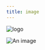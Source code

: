 ```yaml
---
title: image
---
```


<img :src="$withBase('/icons/apple-touch-icon.png')" alt="logo" class="custom">

![An image](./../.vuepress/public/icons/apple-touch-icon.png)
